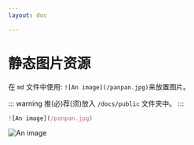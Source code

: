 ```yaml
---
layout: doc

---
```


# 静态图片资源


在 `md` 文件中使用: `![An image](/panpan.jpg)`来放置图片。 

::: warning
推(必)荐(须)放入 `/docs/public` 文件夹中。
:::

```js
![An image](/panpan.jpg)
```

![An image](/panpan.jpg)



